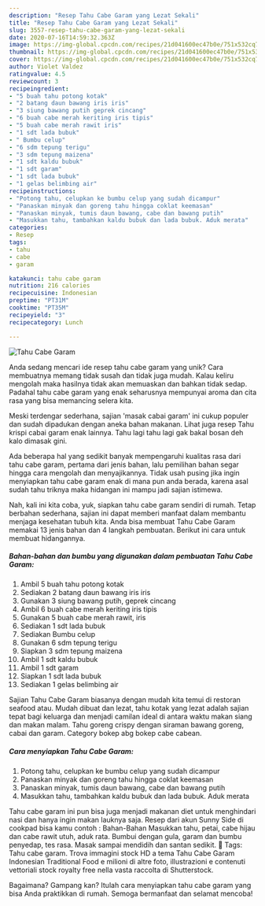 ```yaml
---
description: "Resep Tahu Cabe Garam yang Lezat Sekali"
title: "Resep Tahu Cabe Garam yang Lezat Sekali"
slug: 3557-resep-tahu-cabe-garam-yang-lezat-sekali
date: 2020-07-16T14:59:32.363Z
image: https://img-global.cpcdn.com/recipes/21d041600ec47b0e/751x532cq70/tahu-cabe-garam-foto-resep-utama.jpg
thumbnail: https://img-global.cpcdn.com/recipes/21d041600ec47b0e/751x532cq70/tahu-cabe-garam-foto-resep-utama.jpg
cover: https://img-global.cpcdn.com/recipes/21d041600ec47b0e/751x532cq70/tahu-cabe-garam-foto-resep-utama.jpg
author: Violet Valdez
ratingvalue: 4.5
reviewcount: 3
recipeingredient:
- "5 buah tahu potong kotak"
- "2 batang daun bawang iris iris"
- "3 siung bawang putih geprek cincang"
- "6 buah cabe merah keriting iris tipis"
- "5 buah cabe merah rawit iris"
- "1 sdt lada bubuk"
- " Bumbu celup"
- "6 sdm tepung terigu"
- "3 sdm tepung maizena"
- "1 sdt kaldu bubuk"
- "1 sdt garam"
- "1 sdt lada bubuk"
- "1 gelas belimbing air"
recipeinstructions:
- "Potong tahu, celupkan ke bumbu celup yang sudah dicampur"
- "Panaskan minyak dan goreng tahu hingga coklat keemasan"
- "Panaskan minyak, tumis daun bawang, cabe dan bawang putih"
- "Masukkan tahu, tambahkan kaldu bubuk dan lada bubuk. Aduk merata"
categories:
- Resep
tags:
- tahu
- cabe
- garam

katakunci: tahu cabe garam 
nutrition: 216 calories
recipecuisine: Indonesian
preptime: "PT31M"
cooktime: "PT35M"
recipeyield: "3"
recipecategory: Lunch

---
```



![Tahu Cabe Garam](https://img-global.cpcdn.com/recipes/21d041600ec47b0e/751x532cq70/tahu-cabe-garam-foto-resep-utama.jpg)

Anda sedang mencari ide resep tahu cabe garam yang unik? Cara membuatnya memang tidak susah dan tidak juga mudah. Kalau keliru mengolah maka hasilnya tidak akan memuaskan dan bahkan tidak sedap. Padahal tahu cabe garam yang enak seharusnya mempunyai aroma dan cita rasa yang bisa memancing selera kita.

Meski terdengar sederhana, sajian &#39;masak cabai garam&#39; ini cukup populer dan sudah dipadukan dengan aneka bahan makanan. Lihat juga resep Tahu krispi cabai garam enak lainnya. Tahu lagi tahu lagi gak bakal bosan deh kalo dimasak gini.

Ada beberapa hal yang sedikit banyak mempengaruhi kualitas rasa dari tahu cabe garam, pertama dari jenis bahan, lalu pemilihan bahan segar hingga cara mengolah dan menyajikannya. Tidak usah pusing jika ingin menyiapkan tahu cabe garam enak di mana pun anda berada, karena asal sudah tahu triknya maka hidangan ini mampu jadi sajian istimewa.


Nah, kali ini kita coba, yuk, siapkan tahu cabe garam sendiri di rumah. Tetap berbahan sederhana, sajian ini dapat memberi manfaat dalam membantu menjaga kesehatan tubuh kita. Anda bisa membuat Tahu Cabe Garam memakai 13 jenis bahan dan 4 langkah pembuatan. Berikut ini cara untuk membuat hidangannya.

<!--inarticleads1-->

##### Bahan-bahan dan bumbu yang digunakan dalam pembuatan Tahu Cabe Garam:

1. Ambil 5 buah tahu potong kotak
1. Sediakan 2 batang daun bawang iris iris
1. Gunakan 3 siung bawang putih, geprek cincang
1. Ambil 6 buah cabe merah keriting iris tipis
1. Gunakan 5 buah cabe merah rawit, iris
1. Sediakan 1 sdt lada bubuk
1. Sediakan  Bumbu celup
1. Gunakan 6 sdm tepung terigu
1. Siapkan 3 sdm tepung maizena
1. Ambil 1 sdt kaldu bubuk
1. Ambil 1 sdt garam
1. Siapkan 1 sdt lada bubuk
1. Sediakan 1 gelas belimbing air


Sajian Tahu Cabe Garam biasanya dengan mudah kita temui di restoran seafood atau. Mudah dibuat dan lezat, tahu kotak yang lezat adalah sajian tepat bagi keluarga dan menjadi camilan ideal di antara waktu makan siang dan makan malam. Tahu goreng crispy dengan siraman bawang goreng, cabai dan garam. Category bokep abg bokep cabe cabean. 

<!--inarticleads2-->

##### Cara menyiapkan Tahu Cabe Garam:

1. Potong tahu, celupkan ke bumbu celup yang sudah dicampur
1. Panaskan minyak dan goreng tahu hingga coklat keemasan
1. Panaskan minyak, tumis daun bawang, cabe dan bawang putih
1. Masukkan tahu, tambahkan kaldu bubuk dan lada bubuk. Aduk merata


Tahu cabe garam ini pun bisa juga menjadi makanan diet untuk menghindari nasi dan hanya ingin makan lauknya saja. Resep dari akun Sunny Side di cookpad bisa kamu contoh : Bahan-Bahan  Masukkan tahu, petai, cabe hijau dan cabe rawit utuh, aduk rata. Bumbui dengan gula, garam dan bumbu penyedap, tes rasa. Masak sampai mendidih dan santan sedikit.  Tags: Tahu cabe garam. Trova immagini stock HD a tema Tahu Cabe Garam Indonesian Traditional Food e milioni di altre foto, illustrazioni e contenuti vettoriali stock royalty free nella vasta raccolta di Shutterstock. 

Bagaimana? Gampang kan? Itulah cara menyiapkan tahu cabe garam yang bisa Anda praktikkan di rumah. Semoga bermanfaat dan selamat mencoba!

